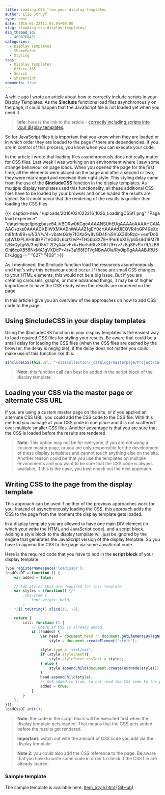 ```yaml
---
title: Loading CSS from your display templates
author: Elio Struyf
type: post
date: 2016-02-22T11:05:04+00:00
slug: /loading-css-display-templates/
dsq_thread_id:
  - 4600766431
categories:
  - Display Templates
  - SharePoint
  - Styling
tags:
  - Display Templates
  - Office 365
  - Search
  - SharePoint
comments: true
---
```


A while ago I wrote an article about how to correctly include scripts in your Display Templates. As the **$include** functions load files asynchronously on the page, it could happen that the JavaScript file is not loaded yet when you need it.

> **Info**: here is the link to the article - [correctly including scripts into your display templates](https://www.eliostruyf.com/correctly-including-scripts-display-templates/).

So for JavaScript files it is important that you know when they are loaded or in which order they are loaded to the page if there are dependencies. If you are in control of this process, you know when you can execute your code.

In the article I wrote that loading files asynchronously does not really matter for CSS files. Last week I was working on an environment where I saw some strange behaviour on page loads. When you opened the page for the first time, all the elements were placed on the page and after a second or two, they were rearranged and received their right style. This styling delay came from the use of the **$includeCSS** function in the display templates. As multiple display templates used this functionality, all these additional CSS files have to be loaded by your browser and once loaded the results are styled. So it could occur that the rendering of the results is quicker then loading the CSS files.

{{< caption-new "/uploads/2016/02/022216_1026_LoadingCSSf1.png" "Page load experiece"  "data:image/jpeg;base64,iVBORw0KGgoAAAANSUhEUgAAAAoAAAAHCAIAAAC+zks0AAAACXBIWXMAABnWAAAZ1gEY0crtAAAAtUlEQVR4nGP49eXxm8fnfn99+v/f/3///v/4+vbatetXrly7fOXa5w8vGD4fini9VuX36bRzd++eefDo6q4WUzPLAH93IzP71VOSGL6cr/2wP+TH5bb3X79+/Pnr6bXtE/p65s6d19M78fzBxQyfjyW/3mj05VT2f2yA4evFxk+Hor5d6fz3D8T/9+/v7z8g8PvPn79//zB8Ohj6cpX856NxMA1gVXDdP+4t+3a168fD1VgNBwAOla/Ry0ip9gAAAABJRU5ErkJggg==" "627" "408" >}}

As I mentioned, the $include function load the resources asynchronously and that's why this behaviour could occur. If these are small CSS changes to your HTML elements, this would not be a big issue. But if you are creating carousels, graphs, or more advanced things, it may be of higher importance to have the CSS ready when the results are rendered on the page.

In this article I give you an overview of the approaches on how to add CSS code to the page.

## Using $includeCSS in your display templates

Using the $includeCSS function in your display templates is the easiest way to load required CSS files for styling your results. Be aware that could be a small delay for loading the CSS files (when the CSS files are cached by the browser, the delay is negligible), if the delay does not matter you could make use of this function like this:

```javascript
$includeCSS(this.url, "~sitecollection/_catalogs/masterpage/Project/carousel.css");
```

> **Note**: this function call can best be added in the script block of the display template.

## Loading your CSS via the master page or alternate CSS URL

If you are using a custom master page on the site, or if you applied an alternate CSS URL, you could add the CSS code to the CSS file. With this method you manage all your CSS code in one place and it is not scattered over multiple smaller CSS files. Another advantage is that you are sure that the CSS is loaded before the results are rendered.

> **Note**: This option may not be for everyone, if you are not using a custom master page, or you are only responsible for the development of these display templates and cannot touch anything else on the site. Another reason could be that you use the templates on multiple environments and you want to be sure that the CSS code is always available, if this is the case, you best check out the next approach.

## Writing CSS to the page from the display template

This approach can be used if neither of the previous approaches work for you. Instead of asynchronously loading the CSS, this approach adds the CSS to the page from the moment the display template gets loaded.

In a display template you are allowed to have one main DIV element (in which your write the HTML and JavaScript code), and a script block. Adding a style block to the display template will just be ignored by the engine that generates the JavaScript version of the display template. So you have to append the CSS to the page via some JavaScript code.

Here is the required code that you have to add in the **script block** of your display template:

```javascript
Type.registerNamespace('loadCssDT');
loadCssDT = function () {
    var added = false;

    // Add styles that are required for this template
    var styles = (function() {/*
        .cbs-Item {
            font-weight: bold;
        }
    */}).toString().slice(15, -3);

    return {
        init: function () {
            // Check if CSS is already added
            if (!added) {
                var head = document.head '' document.getElementsByTagName('head')[0],
                    style = document.createElement('style');

                style.type = 'text/css';
                if (style.styleSheet){
                    style.styleSheet.cssText = styles;
                } else {
                    style.appendChild(document.createTextNode(styles));
                }
                head.appendChild(style);
                // Set added to true, to not read the CSS code to the page
                added = true;
            }
        }
    };
}();
loadCssDT.init();
```

> **Note**: the code in the script block will be executed first when the display template gets loaded. That means that the CSS gets added before the results get rendered.
>  
> **Important**: watch out with the amount of CSS code you add via the display template.
>
> **Note 2**: you could also add the CSS reference to the page. Be aware that you have to write some code in order to check if the CSS file are already loaded.

### Sample template

The sample template is available here: [Item_Style.html (GitHub)](https://github.com/estruyf/blog/blob/master/Including%20CSS%20from%20your%20display%20template/Item_Style.html).